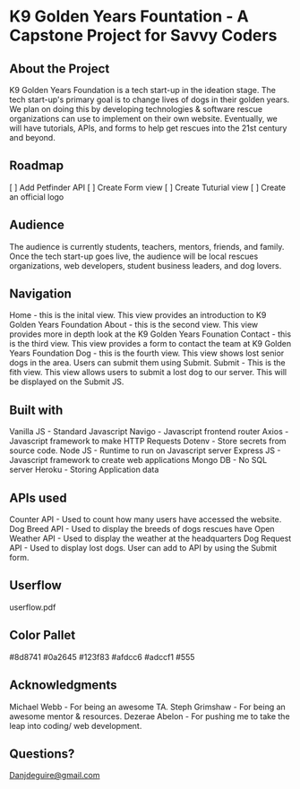 # K9 Golden Years Fountation - A Capstone Project for Savvy Coders

## About the Project

K9 Golden Years Foundation is a tech start-up in the ideation stage. The tech start-up's primary goal is to change lives of dogs in their golden years. We plan on doing this by developing technologies & software rescue organizations can use to implement on their own website. Eventually, we will have tutorials, APIs, and forms to help get rescues into the 21st century and beyond.

## Roadmap

[ ] Add Petfinder API
[ ] Create Form view
[ ] Create Tuturial view
[ ] Create an official logo

## Audience

The audience is currently students, teachers, mentors, friends, and family. Once the tech start-up goes live, the audience will be local rescues organizations, web developers, student business leaders, and dog lovers.

## Navigation

Home - this is the inital view. This view provides an introduction to K9 Golden Years Foundation
About - this is the second view. This view provides more in depth look at the K9 Golden Years Founation
Contact - this is the third view. This view provides a form to contact the team at K9 Golden Years Foundation
Dog - this is the fourth view. This view shows lost senior dogs in the area. Users can submit them using Submit.
Submit - This is the fith view. This view allows users to submit a lost dog to our server. This will be displayed on the Submit JS.

## Built with

Vanilla JS - Standard Javascript
Navigo - Javascript frontend router
Axios - Javascript framework to make HTTP Requests
Dotenv - Store secrets from source code.
Node JS - Runtime to run on Javascript server
Express JS - Javascript framework to create web applications
Mongo DB - No SQL server
Heroku - Storing Application data

## APIs used

Counter API - Used to count how many users have accessed the website.
Dog Breed API - Used to display the breeds of dogs rescues have
Open Weather API - Used to display the weather at the headquarters
Dog Request API - Used to display lost dogs. User can add to API by using the Submit form.

## Userflow

userflow.pdf

## Color Pallet

#8d8741
#0a2645
#123f83
#afdcc6
#adccf1
#555

## Acknowledgments

Michael Webb - For being an awesome TA.
Steph Grimshaw - For being an awesome mentor & resources.
Dezerae Abelon - For pushing me to take the leap into coding/ web development.

## Questions?

Danjdeguire@gmail.com
